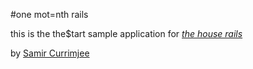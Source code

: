 #one mot=nth rails

this is the the$tart sample application for
[*the house rails*](http://thehouserails.com)

by [Samir Currimjee](http://samircurrimjee.com)